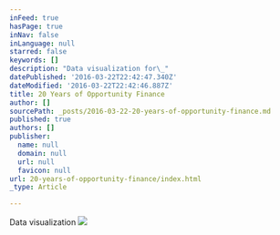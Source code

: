 ```yaml
---
inFeed: true
hasPage: true
inNav: false
inLanguage: null
starred: false
keywords: []
description: "Data visualization for\_"
datePublished: '2016-03-22T22:42:47.340Z'
dateModified: '2016-03-22T22:42:46.887Z'
title: 20 Years of Opportunity Finance
author: []
sourcePath: _posts/2016-03-22-20-years-of-opportunity-finance.md
published: true
authors: []
publisher:
  name: null
  domain: null
  url: null
  favicon: null
url: 20-years-of-opportunity-finance/index.html
_type: Article

---
```

Data visualization ![](https://the-grid-user-content.s3-us-west-2.amazonaws.com/3d8de8d1-3669-4e04-91b7-6ea8f30474c4.jpg)